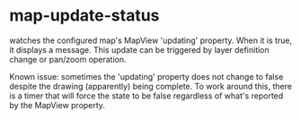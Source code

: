 # map-update-status

watches the configured map's MapView 'updating' property. When it is true, it displays a message. This update can be triggered by layer definition change or pan/zoom operation.

Known issue: sometimes the 'updating' property does not change to false despite the drawing (apparently) being complete. To work around this, there is a timer that will force the state to be false regardless of what's reported by the MapView property.
